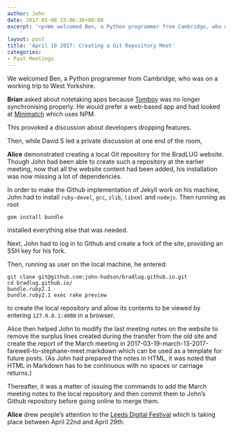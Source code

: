 ```yaml
---
author: John
date: 2017-05-08 15:06:36+00:00
excerpt: '<p>We welcomed Ben, a Python programmer from Cambridge, who was on a working trip to West Yorkshire.</p><p><strong>Brian</strong> asked about notetaking apps because <a href="https://wiki.gnome.org/Apps/Tomboy" type="text/html">Tomboy</a> was no longer synchronising properly. He would prefer a web-based app and had looked at <a href="https://github.com/isaacs/minimatch" type="text/html">Minimatch</a> which uses NPM.</p><p>This provoked a discussion about developers dropping features.</p><p>Then, while David S led a private discussion at one end of the room,</p>
	'
layout: post
title: 'April 10 2017: Creating a Git Repository Meet'
categories:
- Past Meetings
---
```


<p>We welcomed Ben, a Python programmer from Cambridge, who was on a working trip to West Yorkshire.</p><p><strong>Brian</strong> asked about notetaking apps because <a href="https://wiki.gnome.org/Apps/Tomboy" type="text/html">Tomboy</a> was no longer synchronising properly. He would prefer a web-based app and had looked at <a href="https://github.com/isaacs/minimatch" type="text/html">Minimatch</a> which uses NPM.</p><p>This provoked a discussion about developers dropping features.</p><p>Then, while David S led a private discussion at one end of the room,</p><p><strong>Alice</strong> demonstrated creating a local Git repository for the BradLUG website. Though John had been able to create such a repository at the earlier meeting, now that all the website content had been added, his installation was now missing a lot of dependencies.</p><p>In order to make the Github implementation of Jekyll work on his machine, John had to install <code>ruby-devel</code>, <code>gcc</code>, <code>zlib</code>, <code>libxml</code> and <code>nodejs</code>. Then running as root</p><p><code>gem install bundle</code></p><p>installed everything else that was needed.</p><p>Next, John had to log in to Github and create a fork of the site, providing an SSH key for his fork.</p><p>Then, running as user on the local machine, he entered:</p><p><code>git clone git@github.com:john-hudson/bradlug.github.io.git<br>cd bradlug.github.io/<br>bundle.ruby2.1<br>bundle.ruby2.1 exec rake preview</code><p><p>to create the local repository and allow its contents to be viewed by entering <code>127.0.0.1:4000</code> in a browser.</p><p>Alice then helped John to modify the last meeting notes on the website to remove the surplus lines created during the transfer from the old site and create the report of the March meeting in 2017-03-19-march-13-2017-farewell-to-stephane-meet.markdown which can be used as a template for future posts. (As John had prepared the notes in HTML, it was noted that HTML in Markdown has to be continuous with no spaces or carriage returns.)</p><p>Thereafter, it was a matter of issuing the commands to add the March meeting notes to the local repository and then commit them to John’s Github repository before going online to merge them.</p><p><strong>Alice</strong> drew people’s attention to the <a href="http://leedsdigitalfestival.org/" type="text/html">Leeds Digital Festival</a> which is taking place between <time datetime="2017-04-22">April 22nd</time> and <time datetime="2017-04-29">April 29th</time>.</p>
